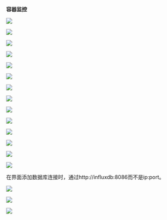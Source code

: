 **容器监控**



![](概述.png)



![](容器监控方案选择1.png)



![](容器监控方案选择2.png)



![](CAdvisor.png)



![](InfluxDB1.png)



![](InfluxDB2.png)



![](Grafana.png)



![](CAdvisor+InfluxDB+Grafana.png)



![](安装部署1.png)



![](安装部署2.png)



![](安装部署3.png)



![](安装部署4.png)



![](安装部署5.png)



![](安装部署6.png)



在界面添加数据库连接时，通过http://influxdb:8086而不是ip:port。

![](安装部署7.png)



![](docker-compose快速部署.png)



![](结语.png)

